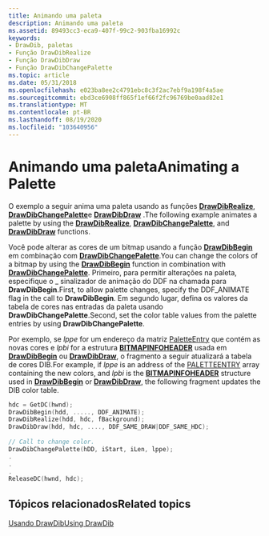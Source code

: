 ```yaml
---
title: Animando uma paleta
description: Animando uma paleta
ms.assetid: 89493cc3-eca9-407f-99c2-903fba16992c
keywords:
- DrawDib, paletas
- Função DrawDibRealize
- Função DrawDibDraw
- Função DrawDibChangePalette
ms.topic: article
ms.date: 05/31/2018
ms.openlocfilehash: e023ba8ee2c4791ebc8c3f2ac7ebf9a198f4a5ae
ms.sourcegitcommit: ebd3ce6908ff865f1ef66f2fc96769be0aad82e1
ms.translationtype: MT
ms.contentlocale: pt-BR
ms.lasthandoff: 08/19/2020
ms.locfileid: "103640956"
---
```

# <a name="animating-a-palette"></a><span data-ttu-id="0061c-107">Animando uma paleta</span><span class="sxs-lookup"><span data-stu-id="0061c-107">Animating a Palette</span></span>

<span data-ttu-id="0061c-108">O exemplo a seguir anima uma paleta usando as funções [**DrawDibRealize**](/windows/desktop/api/Vfw/nf-vfw-drawdibrealize), [**DrawDibChangePalette**](/windows/desktop/api/Vfw/nf-vfw-drawdibchangepalette)e [**DrawDibDraw**](/windows/desktop/api/Vfw/nf-vfw-drawdibdraw) .</span><span class="sxs-lookup"><span data-stu-id="0061c-108">The following example animates a palette by using the [**DrawDibRealize**](/windows/desktop/api/Vfw/nf-vfw-drawdibrealize), [**DrawDibChangePalette**](/windows/desktop/api/Vfw/nf-vfw-drawdibchangepalette), and [**DrawDibDraw**](/windows/desktop/api/Vfw/nf-vfw-drawdibdraw) functions.</span></span>

<span data-ttu-id="0061c-109">Você pode alterar as cores de um bitmap usando a função [**DrawDibBegin**](/windows/desktop/api/Vfw/nf-vfw-drawdibbegin) em combinação com [**DrawDibChangePalette**](/windows/desktop/api/Vfw/nf-vfw-drawdibchangepalette).</span><span class="sxs-lookup"><span data-stu-id="0061c-109">You can change the colors of a bitmap by using the [**DrawDibBegin**](/windows/desktop/api/Vfw/nf-vfw-drawdibbegin) function in combination with [**DrawDibChangePalette**](/windows/desktop/api/Vfw/nf-vfw-drawdibchangepalette).</span></span> <span data-ttu-id="0061c-110">Primeiro, para permitir alterações na paleta, especifique o \_ sinalizador de animação do DDF na chamada para **DrawDibBegin**.</span><span class="sxs-lookup"><span data-stu-id="0061c-110">First, to allow palette changes, specify the DDF\_ANIMATE flag in the call to **DrawDibBegin**.</span></span> <span data-ttu-id="0061c-111">Em segundo lugar, defina os valores da tabela de cores nas entradas da paleta usando **DrawDibChangePalette**.</span><span class="sxs-lookup"><span data-stu-id="0061c-111">Second, set the color table values from the palette entries by using **DrawDibChangePalette**.</span></span>

<span data-ttu-id="0061c-112">Por exemplo, se *lppe* for um endereço da matriz [PaletteEntry](/previous-versions//ms532623(v=vs.85)) que contém as novas cores e *lpbi* for a estrutura [**BITMAPINFOHEADER**](/windows/win32/api/wingdi/ns-wingdi-bitmapinfoheader) usada em [**DrawDibBegin**](/windows/desktop/api/Vfw/nf-vfw-drawdibbegin) ou [**DrawDibDraw**](/windows/desktop/api/Vfw/nf-vfw-drawdibdraw), o fragmento a seguir atualizará a tabela de cores DIB.</span><span class="sxs-lookup"><span data-stu-id="0061c-112">For example, if *lppe* is an address of the [PALETTEENTRY](/previous-versions//ms532623(v=vs.85)) array containing the new colors, and *lpbi* is the [**BITMAPINFOHEADER**](/windows/win32/api/wingdi/ns-wingdi-bitmapinfoheader) structure used in [**DrawDibBegin**](/windows/desktop/api/Vfw/nf-vfw-drawdibbegin) or [**DrawDibDraw**](/windows/desktop/api/Vfw/nf-vfw-drawdibdraw), the following fragment updates the DIB color table.</span></span>


```C++
hdc = GetDC(hwnd); 
DrawDibBegin(hdd, ....., DDF_ANIMATE); 
DrawDibRealize(hdd, hdc, fBackground); 
DrawDibDraw(hdd, hdc, ...., DDF_SAME_DRAW|DDF_SAME_HDC); 
 
// Call to change color. 
DrawDibChangePalette(hDD, iStart, iLen, lppe); 
. 
. 
. 
ReleaseDC(hwnd, hdc); 

```



## <a name="related-topics"></a><span data-ttu-id="0061c-113">Tópicos relacionados</span><span class="sxs-lookup"><span data-stu-id="0061c-113">Related topics</span></span>

<dl> <dt>

[<span data-ttu-id="0061c-114">Usando DrawDib</span><span class="sxs-lookup"><span data-stu-id="0061c-114">Using DrawDib</span></span>](using-drawdib.md)
</dt> </dl>

 

 